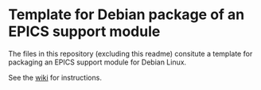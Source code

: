 Template for Debian package of an EPICS support module
======================================================

The files in this repository (excluding this readme) consitute a template
for packaging an EPICS support module for Debian Linux.

See the [wiki](https://github.com/epicsdeb/epics-template/wiki) for instructions.
